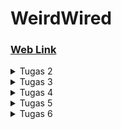 # WeirdWired

### [Web Link](http://evelyn-paramesti-tugas.pbp.cs.ui.ac.id)

<details>
<summary>Tugas 2</summary>
<br>

# Tugas 2
## Langkah-langkah pembuatan

### 1. Membuat sebuah proyek Django baru
- Membuat sebuah direktori dengan nama aplikasi yang akan dibuat, yaitu `weird-wired`.
- Membuka direktori weird-wired di command prompt, kemudian menjalankan perintah `python -m venv env` untuk membuat virtual environment untuk project ini.
- Membuat sebuah file txt dengan nama `requirements.txt` yang berisi dependencies sebagai berikut: 
    ```
    django
    gunicorn
    whitenoise
    psycopg2-binary
    requests
    urllib3
    ```
  File ini kemudian disimpan dalam direktori utama weird-wired.

- Mengaktifkan virtual environment dengan command `env\Scripts\activate.bat` pada command prompt kemudian memasang dependencies dengan command `pip install -r requirements.txt`
- Membuat sebuah project django baru bernama `weird_wired` dengan command `django-admin startproject weird_wired .`
- Membuka `settings.py` pada direktori project weird_wired, kemudian mengatur bagian `ALLOWED_HOSTS` menjadi `ALLOWED_HOSTS = ["*"]` supaya aplikasi ini dapat diakses oleh semua host.

  **- Menghubungkan project ke GitHub -**
- Membuat sebuah repositori baru di github dengan nama `weird-wired`
- Menginisiasi git pada repositori lokal weird-wired dengan command `git init`
- Menghubungkan repositori lokal dengan repositori github menggunakan command `git remote add origin https://github.com/pakbepe/test.git`
- Push direktori ke GitHub dengan command `git push -u origin main`

### 2. Membuat aplikasi dengan nama main pada proyek tersebut.
- Membuka direktori utama, yaitu direktori weird-wired, pada command prompt kemudian menjalankan command `python manage.py startapp main` untuk membuat aplikasi baru bernama `main`.
- Mendaftarkan aplikasi `main` ke dalam project dengan cara membuka `settings.py` pada direktori project `weird_wired` kemudian menambahkan `main` ke dalam `INSTALLED_APPS` sebagai berikut:
    ```python
    INSTALLED_APPS = [
        ...,
        'main',
        ...
    ]
    ```

### 3. Melakukan routing pada proyek agar dapat menjalankan aplikasi `main`.
- Membuka file `urls.py` pada direktori project `weird-wired`
- Mengimport fungsi `include`, kemudian menambahkan path dalam `urlpatterns` yang mengarah kepada urls aplikasi `main` sebagai berikut:
    ```python
    from django.urls import path, include

    urlpatterns = [
        ...
        path('main/', include('main.urls')),
        ...
    ]
    ```

### 4. Membuat model pada aplikasi main dengan nama Item dan beberapa atribut
- Membuka file `models.py` yang ada pada direktori aplikasi `main`
- Mengimpor fungsi `models`, kemudian membuat class Item pada file tersebut dan menambahkan atribut `name`, `amount`, dan `description` sebagai berikut:
    ```python
    from django.db import models

    class Item(models.Model):
        name = models.CharField(max_length=255)
        amount = models.IntegerField()
        description = models.TextField()
    ```

### 5. Membuat sebuah fungsi pada views.py untuk dikembalikan ke dalam sebuah template HTML
- Membuat sebuah folder/direktori baru bernama `templates` di dalam direktori aplikasi `main`
- Di dalam direktori `templates`, buat sebuah file bernama `main.html`
- Mengisi `main.html` dengan code sebagai berikut:
    ```html
    <h1>WeirdWired</h1>

    <h4>Name: {{ name }}</h4>
    <h4>Class: {{ class }}</h4>

    ```
- Membuka file `views.py` yang ada dalam direktori `main`
- Mengimpor fungsi `render`, kemudian membuat fungsi bernama `show_main` dalam file tersebut sebagai berikut:
    ```python
    from django.shortcuts import render

    def show_main(request):
        context = {
            'name': 'Evelyn P.H. Silalahi',
            'class': 'PBP A'
        }

        return render(request, "main.html", context)
    ```
  Fungsi `show_main` ini akan terhubung dengan `main.html` yang ada pada direktori `template`, kemudian mengisi bagian {{ name }} dan {{ class }} dengan value yang sesuai pada `context`.

### 6. Membuat sebuah routing pada urls.py aplikasi main untuk memetakan fungsi yang telah dibuat pada views.py.
- Membuat sebuah file bernama `urls.py` di dalam direktori aplikasi `main`
- Mengimport fungsi `path` dari `django.urls` dan mengimport fungsi `show_main` dari `main.views`, kemudian menambahkan `urlpatterns` sebagai berikut:
    ```python
    from django.urls import path
    from main.views import show_main

    app_name = 'main'

    urlpatterns = [
        path('', show_main, name='show_main'),
    ]
    ```

### 7. Melakukan deployment ke Adaptable
- Login ke Adaptable.io menggunakan akun GitHub, kemudian tekan tombol `New App` dan pilih `Connect an Existing Repository`.
- Pilih repositori `weird-wired` sebagai repositori yang akan di-deploy, kemudian branch `main` sebagai deployment branch.
- Pilih `Python App Template` sebagai template deployment, kemudian pilih `PostgreSQL` sebagai tipe database. 
- Pilih versi python yang sesuai dengan versi yang digunakan pada project, kemudian pada bagian `Start Command` masukkan perintah `python manage.py migrate && gunicorn weird_wired.wsgi`
- Masukkan nama `weird-wired` sebagai nama aplikasi sekaligus nama domain situs web aplikasi.
- Klik checkbox `HTTP Listener on PORT`, kemudian klik `Deploy App` untuk memulai proses deployment aplikasi.

## Bagan _request client_ ke web aplikasi berbasis Django
![Request Client Map](https://github.com/evelynphs/weird-wired/blob/main/bagan.png) <br>
  Penjelasan:
  1. Pertama, Django akan menerima `HTTP request` berupa URL, kemudian memeriksa `urls.py` untuk mencari pattern yang sesuai dengan URL request tersebut. Setelah ditemukan, Django akan memanggil fungsi view yang sesuai dengan URL tersebut dan mengirim _request_.
  2. View pada `views.py` akan menghubungi `models.py`, kemudian mencari model yang relevan dengan _request_. Kemudian `models.py` akan mengoperasikan data sesuai dengan _request_, kemudian mengirimkan data tersebut kepada `views.py`.
  3. View akan me-_render_ data ke dalam _template_ yang sesuai pada file HTML.
  4. Tampilan HTML yang sudah di-_render_ kemudian diteruskan kepada browser sebagai `HTTP response` untuk ditampilkan kepada user.


## Mengapa kita menggunakan virtual environment?
Secara *default*, setiap project yang ada dalam suatu komputer akan menggunakan direktori yang sama untuk menyimpan package dan dependencies dari project tersebut. Direktori ini dapat dianggap sebagai *global/base environment*. Hal ini dapat menjadi suatu kendala ketika kita mengerjakan lebih dari satu project dalam suatu komputer, di mana setiap project memiliki dependencies yang berbeda dari satu sama lain, seperti libaries dan modules yang berbeda, atau bahkan versi python yang berbeda. Oleh karena itu, *virtual environment* dapat digunakan untuk membuat *development environment* yang berbeda untuk tiap project, sehingga project-project tersebut akan terpisah dari satu sama lain. 

Ketika diaktifkan, *virtual environment* akan "mengisolasi" sebuah project dari *global/base environment* sehingga *dependencies* untuk project tersebut akan tetap konsisten dan tidak "tercampur" atau "bertabrakan" dengan komponen-komponen lain yang ada pada *global/base environment*. Jadi, ketika kita mengerjakan suatu project dengan *virtual environment*, komputer hanya akan fokus pada komponen-komponen yang diperlukan untuk project tersebut sehingga kita akan lebih mudah untuk mengatur *packages* dan *dependencies*-nya tanpa memengaruhi *global environment*.

## Apakah kita tetap dapat membuat aplikasi web berbasis Django tanpa menggunakan virtual environment?
Bisa, tetapi hal tersebut akan sulit dilakukan apabila kita mengerjakan lebih dari satu project dalam satu komputer. Tanpa *virtual environment*, *dependecies* dan versi python dari project-project yang berbeda bisa saling "bertabrakan". 

Misalnya, dalam suatu komputer yang sama, terdapat project A dan project B. Project A dibuat lebih dahulu menggunakan **Django 4.0**. Beberapa lama kemudian, user menginstall **Django 4.2** untuk mengerjakan project B. Ketika user ingin kembali mengerjakan project A, kemungkinannya adalah banyak error yang akan terjadi karena konflik antara versi Django untuk project A **(4.0)** dengan versi Django yang saat itu terinstall di komputer **(4.2)**. Jika user memutuskan untuk kembali menginstall **Django 4.0** demi mengerjakan project A, maka untuk selanjutnya user akan mengalami kendala ketika ingin mengerjakan project B karena project B bergantung pada **Django 4.2**. Oleh karena itu, virtual environment sebaiknya digunakan untuk menghindari konflik antar versi seperti ini.

## MVC, MVT, MVVM
MVC, MVT, dan MVVM adalah contoh dari software architecture pattern yang paling populer di kalangan para developer. Arsitektur ini dibuat dengan tujuan untuk memisahkan beberapa komponen aplikasi supaya lebih mudah untuk di-maintain.

   ### 1. MVC: Model-View-Control
   Arsitektur ini membagi _code_ program ke dalam 3 bagian, yaitu:
   - Model: Komponen yang bertanggungjawab mengatur data aplikasi. Komponen ini digunakan untuk memanipulasi, memodifikasi, dan memproses data pada database.
   - View: Merupakan UI (User Interface) dari aplikasi yang mengatur tampilan yang dapat dilihat oleh user. View akan memvisualisasikan data yang tersimpan dalam model, kemudian mengatur interaksi antara user dengan data tersebut.
   - Control: Komponen yang mengintegrasikan view dan model. Control akan mengatur interaksi antara data dalam model dan proses yang terjadi dalam view.

   ### 2. MVT: Model-View-Template
   Arsitektur ini mirip dengan MVC, tapi tanpa bagian Control. Pada arsitektur ini, bagian Control sudah di-handle oleh framework.
   - Model: Berperan sebagai _interface_ data dan sebagai struktur logika dibalik suatu aplikasi web.
   - View: Berinteraksi dengan model, membawa data dari model, dan me-_render_ template berdasarkan data tersebut. 
   - Template: Komponen yang sepenuhnya berperan untuk mengatur UI (User Interface). Template merupakan kode HTML yang akan me-_render_ data.

   ### 3. MVVM: Model-View-ViewModel
   Arsitektur ini memisahkan _logic_ dari tampilan data (view dan UI) dari _logic_ inti suatu aplikasi. Ketiga bagian dari arsitektur ini yaitu:
   - Model: berperan mengatur abstraksi dari data dan bekerjasama dengan ViewModel untuk mengambil serta menyimpan data.
   - View: merupakan UI (User Interface) yang bertugas menampilkan data kepada user dan menginformasikan ViewModel mengenai apa yang dilakukan oleh user. 
   - ViewModel: berperan sebagai perantara antara model dan view, mengoperasikan data dalam model yang relevan dengan view.
</details>

<details>
<summary>Tugas 3</summary>
<br>

# Tugas 3

## Langkah-langkah pengerjaan:

### 1. Membuat input form untuk menambahkan objek model pada app sebelumnya.
- Membuat file baru `forms.py` pada direktori `main` sebagai tempat untuk membuat struktur form
- Membuat sebuah class untuk form dengan nama `ItemForm`, kemudian menyatakan jenis model yang akan digunakan untuk form ini, yaitu `Item`, lalu menentukan jenis field apa saja yang akan digunakan untuk menginput data pada model, yaitu `"name"`, `"amount"`, dan `"description`. 
    ```python
    from django.forms import ModelForm
    from main.models import Item

    class ItemForm(ModelForm):
        class Meta:
            model = Item
            fields = ["name", "amount", "description"]
    ```

- Mengimport beberapa fungsi pada `views.py` dalam direktori `main`, yaitu fungsi `HttpResponseRedirect`, `ProductForm`, `reverse`, dan `ItemForm`. 
    ```python
    from django.http import HttpResponseRedirect
    from django.http import HttpResponse
    from main.forms import ItemForm
    ```
  Kemudian membuat sebuah fungsi baru yaitu `create_item`, yaitu fungsi yang akan mengambil data dari form dan otomatis menambahkannya pada data models ketika di-submit. Fungsi ini juga akan melakukan _redirect_ ke main page setelah user selesai men-submit form.
    ```python
    def create_item(request):
    form = ItemForm(request.POST or None)

    if form.is_valid() and request.method == "POST":
        form.save()
        return HttpResponseRedirect(reverse('main:show_main'))

    context = {'form': form}
    return render(request, "create_item.html", context)
    ```

- Membuat page HTML untuk tampilan form dengan membuat file baru bernama `create_item.html` pada direktori `main/templates`, kemudian mengisi file tersebut dengan code berikut:
    ```html
    {% extends 'base.html' %} 

    {% block content %}
    <h1>Add New Item</h1>

    <form method="POST">
        {% csrf_token %}
        <table>
            {{ form.as_table }}
            <tr>
                <td></td>
                <td>
                    <input type="submit" value="Add Item"/>
                </td>
            </tr>
        </table>
    </form>

    {% endblock %}
    ```
    Code `{{ form.as_table }}` digunakan untuk menampilkan form yang sudah dibuat pada `forms.py`, kemudian `<input type="submit" value="Add Item"/>` merupakan tombol submit mengirim data dan request kepada fungsi `create_item` pada `views.py`.

- Menambahkan  button `Add New Item` yang apabila di-klik akan me-redirect ke `create_item.html`. Code berikut diletakkan sebelum `{% endblock content %}`.:
    ```html
    <a href="{% url 'main:create_item' %}">
        <button>
            Add New Item
        </button>
    </a>
    ```

- Pada `urls.py` dalam direktori `main`, import fungsi `create_item` dan tambahkan `path('create-item', create_item, name='create_item')` pada `urlpatterns` agar page `create_item.html` dapat diakses dan digunakan sesuai fungsi.


### 2. Menambahkan 5 fungsi views untuk melihat objek yang sudah ditambahkan dalam format HTML, XML, JSON, XML by ID, dan JSON by ID.

- Agar data/objek dapat terlihat dalam bentuk tabel dengan format HTML di main page, tambahkan kode berikut ini pada `main.html` :
    ```html
    <table>
        <tr>
            <th>Name</th>
            <th>Amount</th>
            <th>Description</th>
            <th>Date Added</th>
        </tr>
    
        {% for item in items %}
            <tr>
                <td>{{item.name}}</td>
                <td>{{item.amount}}</td>
                <td>{{item.description}}</td>
                <td>{{item.date_added}}</td>
            </tr>
        {% endfor %}
    </table>
    <br />
    ```

  Kemudian, pada fungsi `show_main` di `views.py`, tambahkan `items = Item.objects.all()` dan `'items': items` agar main page terhubung dengan data yang telah disubmit dari form dan dapat menampilkannya. Posisi penempatannya adalah sebagai berikut:
    ```python
    def show_main(request):
    items = Item.objects.all()

    context = {
        'name': 'Evelyn',
        'class': 'PBP A',
        'items': items ,
    }

    return render(request, "main.html", context)
    ```

- Untuk menampilkan data dalam bentuk XML dan JSON, import fungsi `HttpResponse` dan `serializers` pada `views.py`
    ```python
    from django.http import HttpResponse
    from django.core import serializers
    ```
  Kemudian, tambahkan fungsi `show_xml` dan `show_json` sebagai berikut:
    ```python
    def show_xml(request):
        data = Item.objects.all()
        return HttpResponse(serializers.serialize("xml", data), content_type="application/xml")

    def show_json(request):
        data = Item.objects.all()
        return HttpResponse(serializers.serialize("json", data), content_type="application/json")
    ```
    Variabel `data = Item.objects.all()` digunakan untuk menyimpan seluruh data dari `Item`. `serializers` digunakan untuk men-_translate_ data pada model menjadi format data lain, dalam hal ini format xml dan json.

- Untuk menampilkan data dalam bentuk XML by ID dan JSON by ID, tambahkan fungsi `show_xml_by_id` dan `show_json_by_id` pada `views.py` sebagai berikut:
    ```python
    def show_xml_by_id(request, id):
    data = Item.objects.filter(pk=id)
    return HttpResponse(serializers.serialize("xml", data), content_type="application/xml")

    def show_json_by_id(request, id):
        data = Item.objects.filter(pk=id)
        return HttpResponse(serializers.serialize("json", data), content_type="application/json")
    ```
    Variabel `data = Item.objects.filter(pk=id)` digunakan untuk menyimpan data dari `Item` berdasarkan ID tertentu.

### 3. Membuat routing URL untuk masing-masing views yang telah ditambahkan pada poin 2.
- Buka `urls.py` pada direktori `main`, kemudian import fungsi `show_xml`, `show_json`, `show_xml_by_id`, dan `show_json_by_id` sebagai berikut:
    ```python
    from main.views import show_main, create_item, show_xml, show_json, show_xml_by_id, show_json_by_id
    ```

- Tambahkan path untuk masing-masing fungsi tersebut ke dalam `urlpatterns` sebagai berikut:
    ```python
    ...
    path('xml/', show_xml, name='show_xml'),
    path('json/', show_json, name='show_json'),
    path('xml/<int:id>/', show_xml_by_id, name='show_xml_by_id'),
    path('json/<int:id>/', show_json_by_id, name='show_json_by_id'),
    ...
    ```
    
## Apa perbedaan antara form POST dan form GET dalam Django?
POSt adalah request yang digunakan untuk mengirim data ke server untuk membuat atau meng-_update_ suatu resource. Request ini akan mengirim data berupa input dari user kepada server untuk diolah. Data tersebut diletakkan di dalam _body_ dari request sehingga tidak terlihat oleh user.

GET adalah request yang digunakan untuk membaca atau mengambil data dari suatu resource tertentu dalam server. Berbeda dengan POST, request GET ini mencantumkan data pada URL untuk spesifikasi dari resource yang ingin diambil. Data tersebut sangat mudah terlihat dan karena itu, request GET tidak cocok untuk mengirim data yang bersifat rahasia seperti password atau informasi pribadi.

## Apa perbedaan utama antara XML, JSON, dan HTML dalam konteks pengiriman data?
HTML **tidak** digunakan untuk menyimpan dan mentransmisi data, melainkan digunakan untuk mengatur struktur tampilan sebuah halaman, termasuk mengatur tampilan data-data yang muncul di halaman tersebut. XML dan JSON berbeda dari HTML. XML dan JSON digunakan untuk menyimpan dan mentransmisi data dalam struktur tertentu. Berikut perbedaan antara XML dan JSON:

| XML | JSON |
| :---: | :---: |
|XML menyimpan data dalam struktur _tree_ dengan _namespace_ untuk merepresentasikan masing-masing kategori data.|Menggunakan struktur data seperti _map_ yang menggunakan pasangan _key-value_. |
|Data direpresentasikan dalam bentuk elemen dalam DOM node. |Data direpresentasikan dalam bentuk _object_.|
|Dokumen XML lebih kompleks dan ukuran file nya lebih besar sehingga transmisi datanya cenderung lebih lambat. |Dokumen JSON lebih sederhana sehingga ukuran file nya lebih kecil dan transmisi datanya cenderung lebih cepat.|
|Mendukung semua tipe data yang didukung oleh JSON, dan beberapa tipe data lainnya yang cenderung lebih kompleks seperti _date_, _time_, dan _binary data_. |Hanya mendukung tipe data _string, number, boolean, Null, Array, Object_. |
|Menggunakan XML DOM untuk membaca data dalam bentuk dokumen XML. |Menggunakan JSON.parse() untuk mem-_parse_ data dalam bentuk JSON string.|

## Mengapa JSON sering digunakan dalam pertukaran data antara aplikasi web modern?
- Format data JSON mudah dibaca oleh manusia dan mudah di-_parse_ oleh sistem.
- JSON dapat dikonversi ke dalam bentuk tipe data _JavaScript objects_ sehingga dapat mempermudah pengembangan aplikasi yang menggunakan JavaScript sebagai _scripting language_ utama.
- JSON didukung oleh sebagian besar browser, server web, dan API web modern sehingga dengan menggunakan JSON, pertukaran data antar sistem atau _environment_ yang berbeda akan lebih mudah untuk dilakukan.
- Struktur data JSON cenderung sederhana dan "ringan", sehingga transmisi data dapat dilakukan dengan cepat. Hal ini dapat mempermudah transfer data dalam jumlah besar, meningkatkan kecepatan respon suatu aplikasi web, dan mengurangi _bandwith_. 

## Screenshot dari hasil akses URL pada Postman
### 1. HTML
![HTML response](https://github.com/evelynphs/weird-wired/blob/main/images/html_data.png)

### 2. XML
![XML response](https://github.com/evelynphs/weird-wired/blob/main/images/xml_data.png)

### 3. JSON
![JSON response](https://github.com/evelynphs/weird-wired/blob/main/images/json_data.png)

### 4. XML by ID
![XML response](https://github.com/evelynphs/weird-wired/blob/main/images/xml_id_data.png)

### 5. JSON by ID
![JSON response](https://github.com/evelynphs/weird-wired/blob/main/images/json_id_data.png)

</details>

<details>
<summary>Tugas 4</summary>
<br>

# Tugas 4

## Langkah-langkah pengerjaan:

### 1. Mengimplementasikan fungsi registrasi

- Mengimport `redirect`, `UserCreationForms`, dan `messages` pada `views.py` yang ada pada direktori main.

- Membuat sebuah fungsi baru bernama `register` sebagai berikut:
    ```python
    def register(request):
    form = UserCreationForm()

    if request.method == "POST":
        form = UserCreationForm(request.POST)
        if form.is_valid():
            form.save()
            messages.success(request, 'Your account has been successfully created!')
            return redirect('main:login')
    context = {'form':form}
    return render(request, 'register.html', context)
    ```
    Fungsi ini menggunakan modul bawaan dari Django, yaitu `UserCreationForm`, untuk mempermudah pembuatan fungsi registrasi. Fungsi ini akan melakukan validasi form regitrasi yang telah diisi dengan menggunakan `form.is_valid`, kemudian menggunakan `form.save` untuk menyimpan data yang telah diisi pada form tersebut.

- Membuat sebuah file baru bernama `register.html` pada direktori `main/templates` untuk membuat sebuah tampilan halaman registrasi pada web. Isi dari file tersebut adalah sebagai berikut:
    ```html
    {% extends 'base.html' %}

    {% block meta %}
        <title>Register</title>
    {% endblock meta %}

    {% block content %}  

    <div class = "login">
        
        <h1>Register</h1>  

            <form method="POST" >  
                {% csrf_token %}  
                <table>  
                    {{ form.as_table }}  
                    <tr>  
                        <td></td>
                        <td><input type="submit" name="submit" value="Daftar"/></td>  
                    </tr>  
                </table>  
            </form>

        {% if messages %}  
            <ul>   
                {% for message in messages %}  
                    <li>{{ message }}</li>  
                    {% endfor %}  
            </ul>   
        {% endif %}

    </div>  

    {% endblock content %}
    ```
    Halaman ini akan menerima data berupa informasi registrasi user melalui form, kemudian mengirimkan data tersebut ke server menggunakan request `POST` untuk diproses. 

- Pada `urls.py` dalam direktori `main`, import fungsi `register` yang baru dibuat dengan menggunakan `from main.views import register`. Kemudian, pada `urlpatterns`, tambahkan path menuju halaman register.
    ```python
    ...
    path('register/', register, name='register'),
    ...
    ```
### 2. Mengimplementasi fungsi login

- Mengimport `authenticate` dan `login` pada `views.py` yang ada pada direktori main menggunakan kode `from django.contrib.auth import authenticate, login.`

- Membuat sebuah fungsi baru bernama `login_user` sebagai berikut:
    ```python
    def login_user(request):
    if request.method == 'POST':
        username = request.POST.get('username')
        password = request.POST.get('password')
        user = authenticate(request, username=username, password=password)
        if user is not None:
            login(request, user)
            return redirect('main:show_main')
        else:
            messages.info(request, 'Sorry, incorrect username or password. Please try again.')
    context = {}
    return render(request, 'login.html', context)
    ```
    Fungsi ini akan mengambil data login user berupa username dan password, kemudian mengautentikasinya menggunakan modul `authenticate` bawaan dari Django. Apabila username dan password user tersebut terdaftar, maka fungsi ini akan lanjut menggunakan modul `login` bawaan dari Django untuk memproses login user.

- Membuat sebuah file baru bernama `login.html` pada direktori `main/templates` untuk membuat sebuah tampilan halaman login pada web. Isi dari file tersebut adalah sebagai berikut:
    ```html
    {% extends 'base.html' %}

    {% block meta %}
        <title>Login</title>
    {% endblock meta %}

    {% block content %}

    <div class = "login">

        <h1>Login</h1>

        <form method="POST" action="">
            {% csrf_token %}
            <table>
                <tr>
                    <td>Username: </td>
                    <td><input type="text" name="username" placeholder="Username" class="form-control"></td>
                </tr>
                        
                <tr>
                    <td>Password: </td>
                    <td><input type="password" name="password" placeholder="Password" class="form-control"></td>
                </tr>

                <tr>
                    <td></td>
                    <td><input class="btn login_btn" type="submit" value="Login"></td>
                </tr>
            </table>
        </form>

        {% if messages %}
            <ul>
                {% for message in messages %}
                    <li>{{ message }}</li>
                {% endfor %}
            </ul>
        {% endif %}     
            
        Don't have an account yet? <a href="{% url 'main:register' %}">Register Now</a>

    </div>

    {% endblock content %}
    ```
    Halaman ini akan menerima data berupa username dan password melalui form, kemudian mengirimkan data tersebut ke server menggunakan request `POST` untuk diproses.

- Pada `urls.py` dalam direktori `main`, import fungsi `login_user` yang baru dibuat dengan menggunakan `from main.views import login_user`. Kemudian, pada `urlpatterns`, tambahkan path menuju halaman register.
    ```python
    ...
    path('login/', login_user, name='login'),
    ...
    ```

### 3. Mengimplementasi fungsi logout

- Mengimport `logout` pada `views.py` yang ada pada direktori main menggunakan `from django.contrib.auth import logout`

- Membuat sebuah fungsi baru bernama `logout_user` sebagai berikut:
    ```python
    def logout_user(request):
        logout(request)
        return redirect('main:login')
    ```
    Fungsi ini akan menghapus session dari pengguna yang sedang login menggunakan modul `logout` bawaan dari Django, kemudian langsung membawa user ke halaman login.

- Pada `urls.py` dalam direktori `main`, import fungsi `logout_user` yang baru dibuat dengan menggunakan `from main.views import logout_user`. Kemudian, pada `urlpatterns`, tambahkan path menuju halaman register.
    ```python
    ...
    path('logout/', logout_user, name='logout'),
    ...
    ```

- Pada file `main.html` yang ada dalam direktori `main`, tambahkan kode berikut ini di bagian bawah sebelum `{% endblock content %}`:
    ```html
    ...
    <a href="{% url 'main:logout' %}">
        <button>
            Logout
        </button>
    </a>
    ...
    ```
    Button ini akan memanggil url logout yang kemudian akan memanggil fungsi `logout_user`.

### 4. Membuat restriksi untuk halaman main

- Pada `views.py` yang ada dalam direktori `main`, import `login_required` menggunakan `from django.contrib.auth.decorators import login_required`, kemudian tambahkan kode berikut di atas fungsi `show_main`:
    ```python
    ...
    @login_required(login_url='/login')
    ...
    ```
    Kode ini berfungsi agar halaman main hanya dapat dibuka ketika user sudah melakukan login.

### 5. Menerapkan cookies pada halaman main

- Mengimport `HttpResponseRedirect`, `reverse`, dan `datetime` pada `views.py` yang ada pada direktori `main`. 
    ```python
    import datetime
    from django.http import HttpResponseRedirect
    from django.urls import reverse
    ```
- Pada fungsi `login_user`, ganti blok kode pada `if user is not None` menjadi kode sebagai berikut:
    ```python
    if user is not None:
        login(request, user)
        response = HttpResponseRedirect(reverse("main:show_main")) 
        response.set_cookie('last_login', str(datetime.datetime.now()))
        return response
    ```
    Fungsi ini akan melakukan login, kemudian membuat sebuah cookie last_login yang menyimpan data user yang paling terakhir login saat itu dan menambahkannya ke dalam response.

- Pada fungsi `show_main`, tambahkan `'last_login': request.COOKIES['last_login']` pada `context` sebagai berikut:
    ```python
    context = {
    'name': 'Pak Bepe',
    'class': 'PBP A',
    'products': products,
    'last_login': request.COOKIES['last_login'], #kode yang ditambahkan
    }
    ```
    Penambahan ini bertujuan untuk menambahkan informasi cookie last_login yang nantinya akan ditampilkan di `main.html`.

- Pada fungsi `logout_user`, ubah blok kodenya menjadi:
    ```python
    def logout_user(request):
        logout(request)
        response = HttpResponseRedirect(reverse('main:login'))
        response.delete_cookie('last_login')
        return response
    ```
    Penambahan ini bertujuan untuk menghapus cookie last_login saat user melakukan logout dan mengarahkan user kembali ke halaman login.

- Pada `main.html` dalam direktori `main/templates`, tambahkan kode berikut untuk menampilkan data _last login_ dari user yang sedang login:
    ```html
    ...
    <h5>Sesi terakhir login: {{ last_login }}</h5>
    ...
    ```

### 6. Menghubungkan model Item dengan User

- Pada `models.py` yang ada dalam direktori `main`, import `User` dengan menggunakan kode `from django.contrib.auth.models import User`

- Pada model `Item`, tambahkan kode untuk meng-assign `ForeignKey` sebagai berikut:
    ```python
    class Item(models.Model):
        user = models.ForeignKey(User, on_delete=models.CASCADE)
        ...
    ```
    Penggunaan ForeignKey ini ditujukan untuk mengasosiasikan sebuah object Item dengan satu orang User, semacam menunjukkan "kepemilikan" dari item tersebut.

- Pada `views.py` yang ada dalam direktori `main`, ubah blok kode pada fungsi `create_item` menjadi sebagai berikut:
    ```python
    def create_item(request):
        form = ItemForm(request.POST or None)

        if form.is_valid() and request.method == "POST":
            item = form.save(commit=False)
            item.user = request.user
            item.save()
            return HttpResponseRedirect(reverse('main:show_main'))

        context = {'form': form}
        return render(request, "create_item.html", context)
    ```
    Fungsi ini akan mengambil data item dari form yang dikirim melalui request `POST`, kemudian memproses dan menandakan "kepemilikan" dari item tersebut. Kode `item.user = request.user` menandakan bahwa user yang terasosiasikan dengan item tersebut adalah user yang sedang login (user yang mengirim request).

- Mengubah fungsi `show_main` menjadi sebagai berikut:
    ```python
    def show_main(request):
        #items = Item.objects.all()  <-- dihapus
        items = Item.objects.filter(user=request.user) #diganti dengan ini
        
        total_item = 0

        for item in items:
            total_item += item.amount

        context = {
            #'name': 'Evelyn',  <-- dihapus
            'name': request.user.username, #diganti dengan ini
            'class': 'PBP A',
            'items': items ,
            'total_item': total_item ,
        }

        return render(request, "main.html", context)
    ```
    Kode `items = Item.objects.filter(user=request.user)` berfungsi agar halaman main hanya akan menampilkan item-item yang terasosiasikan dengan user yang sedang login. Kode `'name': request.user.username` berfungsi agar nama yang ditampilkan merupakan username yang sedang login. 

- Lakukan `python manage.py makemigrations` dan `python manage.py migrate` untuk menyimpan perubahan model yang telah dilakukan.

## Apa itu Django UserCreationForm, dan jelaskan apa kelebihan dan kekurangannya?
UserCreationForm adalah sebuah modul bawaan dari Django yang dapat digunakan untuk meng-_handle_ pendaftaran user baru dalam suatu aplikasi web. Modul ini menyediakan tiga field data akan di-_assign_ ke seorang user, yaitu field username, password1, dan password2 (field password2 ini digunakan untuk konfirmasi terhadap isi dari password1). Kelebihan dari UserCreationForm ini adalah praktis untuk digunakan sebagai sistem registrasi sehingga developer tidak perlu membuat sistem regitrasi user dari _scratch_. UserCreationForm juga sudah disertai dengan validasi username dan password sehingga developer tidak harus mengatur validasi ini secara manual. Kekurangannya adalah field yang disediakan pada modul ini sangat terbatas. Jika kita ingin menambahkan field, kita harus meng-_extend_ UserCreationForm tersebut dengan sebuah class berisi form yang sesuai dengan field yang ingin ditambahkan. 

## Apa perbedaan antara autentikasi dan otorisasi dalam konteks Django, dan mengapa keduanya penting?
Autentikasi adalah suatu proses validasi untuk memferivikasi identitas dari user yang sedang berinteraksi dengan sistem. Proses ini memastikan siapa yang sedang berinteraksi dengan sistem berdasarkan data-data yang dapat divalidasi seperti username, password, PIN, dll.

Berbeda dengan autentikasi, otorisasi dijalankan setelah proses autentikasi. Otorisasi adalah proses di mana sistem akan memberikan batasan akses yang sesuai kepada user yang sudah lolos proses autentikasi. Sistem akan menentukan apakah user tersebut dapat mengakses suatu sumber tertentu.

Baik autentikasi maupun otorisasi merupakan hal yang penting untuk menjaga keamanan data dalam suatu sistem, terutama data yang bersifat pribadi atau rahasia. Tanpa keduanya, suatu sistem akan rentan untuk mengalami kebocoran data akibat akses data tanpa izin dari pihak yang semestinya tidak memiliki hak akses. Kebocoran data dapat mengakibatkan adanya orang lain yang menggunakan data korban tanpa izin untuk hal-hal yang berbahaya tanpa sepengetahuan korban. Misalnya, pembobolan rekening, terorisme, dan penyamaran kejahatan atas nama korban seperti pembelian barang ilegal atas nama korban.

## Apa itu cookies dalam konteks aplikasi web, dan bagaimana Django menggunakan cookies untuk mengelola data sesi pengguna?
Cookies merupakan sejumlah kecil data yang digunakan oleh browser untuk mengidentifikasi seorang user. Cookies akan membantu browser untuk "mengingat" seorang user dengan cara menyimpan beberapa data terkait apa yang dilakukan oleh user tersebut, seperti misalnya kapan terkahir kali user tersebut melakukan login, riwayat pencarian user, preferensi user terkait konten yang sering dicarinya, alamat email user, dan lain-lain. Setiap cookie disimpan dalam bentuk pasangan _key-value_.

Pada django, kita bisa melakukan _set_ pada cookies dengan menggunakan method `set_cookie()` dan kita bisa mendapatkan value dari sebuah cookie dengan menggunakan method `request.COOKIES['key']`. Cara kerja cookies pada django adalah sebagai berikut:
- Ketika HTTP request dikirimkan kepada server oleh browser, server akan memberikan response beserta dengan cookie.
- Cookie tersebut diterima oleh browser dan disimpan.
- Sekarang, setiap kali HTTP request dikirimkan kepada server, browser akan mengirimkan kembali cookie tersebut kepada server hingga cookie tersebut "kadaluarsa".
- Saat cookie sudah "kadaluarsa", cookie tersebut akan dihapus dari browser.  

## Apakah penggunaan cookies aman secara default dalam pengembangan web, atau apakah ada risiko potensial yang harus diwaspadai?
Dalam pengembangan web, cookies tidak selalu aman. Ada beberapa risiko serangan terdahap cookies yang harus diwaspadai. Terkadang, cookies menyimpan beberapa informasi pribadi yang cukup sensitif. Apabila cookies tidak di-_handle_ dengan baik, maka cookies akan rawan terhadap akses tanpa izin yang dilakukan oleh pihak tak bertanggungjawab untuk mencuri data di dalamnya. Salah satu contoh serangan yang harus diwaspadai adalah _cookie poisoning_. _Cookie poisoning_ adalah suatu tindakan memanipulasi cookie agar pelaku bisa mendapatkan akses tanpa otorasasi ke akun seorang user, kemudian mencuri identitas atau data-data milik user tersebut.

</details>

<details>
<summary>Tugas 5</summary>
<br>

# Tugas 5

## Jelaskan manfaat dari setiap element selector dan kapan waktu yang tepat untuk menggunakannya.

### 1. Element Selector
   Selector ini akan memilih semua elemen yang memiliki _tag_ yang sama dan mengubah propertinya berdasarkan _style_ yang diterapkan. Cocok digunakan ketika kita ingin mengubah properti dari semua element dengan _tag_ yang sama secara sekaligus tanpa membeda-bedakan tiap elemen tersebut.

### 2. Class Selector
   Selector ini akan memilih semua elemen dalam suatu class yang sama dan mengubah propertinya berdasarkan _style_ yang diterapkan. Cocok digunakan ketika kita hanya ingin mengubah properti dari sekelompok elemen tertentu yang dikelompokkan dalam sebuah class. _Style_ yang diterapkan pada class ini tidak akan mempengaruhi elemen lain yang berada di luar class.

### 3. ID Selctor
   Selector ini akan memilih elemen dengan ID tertentu dan mengubah propertinya berdasarkan _style_ yang diterapkan. Cocok digunakan ketika kita hanya ingin mengubah properti dari satu buah elemen yang kita pilih secara spesifik. Satu elemen dapat memiliki satu buah ID yang unik, satu ID yang sama tidak dapat diberikan pada lebih dari satu elemen. Kita dapat memberikan suatu ID khusus pada elemen-elemen yang ingin dipilih dan CSS akan mengenali elemen-elemen tersebut berdasarkan ID yang kita berikan.

## Jelaskan HTML5 Tag yang kamu ketahui.

   1. ```<nav>``` : digunakan untuk mendefinisikan link navigasi yang mengarah pada halaman-halaman lain dalam suatu web.
   2. ```<audio>``` : digunakan untuk meng-_embed_ suatu konten berupa audio seperti MP3, WAV, atau OGG dengan source tertentu.
   3. ```<video>``` : digunakan untuk meng-_embed_ suatu konten berupa video seperti MP4, WebM, atau OGG dengan source tertentu.
   4. ```<header>``` : menandakan header dari suatu halaman web berupa suatu _container_ yang biasanya berisi informasi terkait "pengenalan" dari konten-konten yang terkait.
   5. ```<footer>``` : menandakan header dari suatu halaman web berupa suatu _container_ yang biasanya berisi informasi tambahan terkait web tersebut.

## Jelaskan perbedaan antara margin dan padding.
   Margin dan padding sama-sama merupakan cara mengatur ruang atau jarak terhadap suatu elemen. Perbedaannya adalah margin akan mengatur ruang di **sisi luar** elemen, sedangkan padding akan mengatur ruang di **sisi dalam** elemen. Margin biasanya digunakan ketika kita ingin mengatur jarak antara suatu elemen dengan elemen lain. Padding digunakan ketika kita ingin mengatur jarak atau ruang antara konten di dalam suatu elemen dengan "pinggiran" dari elemen tersebut.

## Jelaskan perbedaan antara framework CSS Tailwind dan Bootstrap. Kapan sebaiknya kita menggunakan Bootstrap daripada Tailwind, dan sebaliknya?
   Bootstrap merupakan framework yang menyediakan template, class CSS, dan komponen yang telah dirancang sebelumnya dan "siap pakai" untuk membuat design tampilan UI. Berbeda dengan bootstrap, Tailwind merupakan framework yang menyediakan kelas-kelas utilisasi untuk design tampilan UI, di mana penggunaannya masih memerlukan kustomisasi dari developer yang menggunakannya. Bootstrap cocok digunakan ketika kita ingin mengutamakan stabilitas komponen dan kemudahan penggunakan, karena komponen-komponen yang kita gunakan dari bootstrap akan disesuaikan dengan design yang sudah dirancang "dari sananya", di mana design ini konsisten untuk seluruh komponen. Tailwind cocok digunakan jika kita ingin mengutamakan kustomisasi design dengan kombinasi class utilitas yang spesifik, di mana class-class utilitas ini telah disediakan oleh Tailwind. 

## Langkah pengerjaan
   Menambahkan tag ```<style>``` di bawah ```{% block content %}``` pada setiap file html di dalam direktori ```main/templates```, kemudian membuat design tampilan halaman web di dalam tag ```<style>``` tersebut menggunakan css sesuai keinginan.

</details>

<details>
<summary>Tugas 6</summary>
<br>

# Tugas 6

## Perbedaan antara asynchronous programming dengan synchronous programming.
   Pada synchronus programming, program akan dijalankan secara berurutan, yang berarti apabila suatu fungsi/proses akan dijalankan, maka program harus menunggu fungsi/proses sebelumnya selesai dijalankan. Sedangkan para asynchronus programming, program dapat menjalankan lebih dari satu fungsi/proses secara bersamaan, yang berarti suatu fungsi/proses dapat dijalankan tanpa harus menunggu fungsi/proses sebelumnya selesai.  

## Paradigma event-driven programming
   Merupakan suatu paradigma di mana suatu proses akan dijalankan oleh program sebagai respons dari suatu kejadian atau event tertentu yang sedang terjadi. Event yang dimaksud antara lain ketika suatu button di-klik, ketika suatu button di-hover, ketika key tertentu pada keyboard ditekan, ketika suatu fungsi dipanggil oleh fungsi lain, dll.

   Salah satu contoh penerapannya pada tugas ini adalah function yang memunculkan modal "Add New Item" ketika button "Add Item" di-klik. Button "Add Item" dihubungkan dengan function openModal() dengan menggunakan `document.getElementById("open-modal-button").onclick = openModal`.

## Penerapan asynchronous programming pada AJAX
   AJAX menerapkan asynchronus programming ketika mengirim data ke server maupun ketika meminta/request data dari server. Dengan AJAX, halaman web dapat memperbaharui data secara asynchronus dan request yang diterima oleh server akan diproses pada _background_. Tahapan cara kerja AJAX adalah sebagai berikut:

   1. Browser akan membuat sebuah JavaScript call yang kemudian mengaktifkan XMLHttpRequest.
   2. Pada background, browser akan mengirimkan HTTP request ke server.
   3. Server akan menerima request, mengambil data, dan mengirimkan kembali data tersebut ke browser.
   4. Browser akan menerima data dari server, kemudian memproses data tersebut menggunakan JavaScript, dan data tersebut langsugn ditampilkan pada halaman web tanpa harus _reload_ terlebih dahulu.

## Perbandingan Fetch API dan library jQuery
   Fetch API cenderung lebih ringan dan fleksibel, Fetch API hanya fokus pada pembuatan HTTP request dan penanganan respons, serta lebih fleksibel dalam meng-_handle_ berbagai jenis data. Fetch API sendiri juga merupakan bagian dari JavaScript yang tidak memerlukan library atau dependencies tambahan. Berbeda dengan Fetch API, library jQuery merupakan library JavaScript yang menyediakan berbagai fitur dan utility untuk meng-_handle_ data. jQuery menyediakan banyak fitur untuk hal-hal yang dilakukan dalam web development di luar pembuatan HTTP request. Kode yang digunakan dalam jQuery cenderung lebih sederhana dan mudah dibaca. Baik Fetch API maupun jQuery memiliki kelebihannya masing-masing dan digunakan sesuai kebutuhan yang berbeda. Jika kita ingin membuat aplikasi web yang cenderung mementingkan "keringanan" dalam membuat HTTP request, kita bisa menggunakan Fetch API. Sedangkan jika kita ingin membuat sebuah browser dengan banyak fitur dan ingin menggunakan library yang menyediakan beragam fitur untuk _handle_ data di luar pembuatan HTTP request, kita bisa menggunakan library jQuery.

## Langkah-langkah pengerjaan

### 1. Ubah kode cards data item agar dapat mendukung AJAX GET.
- Pada `views.py` dalam direktori `main`, buat sebuah fungsi dengan nama `get_item_json` sebagai berikut:
    ```python
    def get_item_json(request):
        item = Item.objects.filter(user=request.user)
        return HttpResponse(serializers.serialize('json', item))
    ```
   Kemudian, pada `urls.py`, import `get_item_json` dan tambahkan routing untuk fungsi tersebut pada `urlpatterns` sebagai berikut: `path('get-item/', get_item_json, name='get_item_json'),`

- Pada `main.html` dalam direktori `main/templates`, tambahkan `<div class="card-container" id="card-container"></div>` sebagai struktur tempat menyusun cards. Kemudian, buat block `<script>` dan buat function `getItems()` dalam block tersebut sebagai berikut:
    ```javascript
    <script>
    async function getItems() {
        return fetch("{% url 'main:get_item_json' %}").then((res) => res.json())
    }
    </script>
    ```

- Menambahkan fungsi `refreshItems()` pada block `<script>` untuk menampilkan card setiap item sebagai berikut:
    ```javascript
    ...
    async function refreshItems() {
        document.getElementById("card-container").innerHTML = ""
        const items = await getItems()
        let htmlString = ``
        items.forEach((item) => {
            htmlString += `\n<div class="cards">
                <div class="front">
                    <div class="front-content">
                        <div class="title"><h2>${item.fields.name}</h2></div>
                        <div class="amount"><h3>Amount: ${item.fields.amount}</h3></div>
                        <div class="date_added"><p>Added:<br>${item.fields.date_added}</p></div>
                    </div>
                </div>
                <div class="back">
                    <div class="desc"><p>${item.fields.description}</p></div>
                </div>
                </div>`
        })
        
        document.getElementById("card-container").innerHTML = htmlString
    }

    refreshItems()
    ...
    ```

### 2. Membuat modal dengan form untuk menambahkan item
- Pada `views.py` dalam direktori `main`, import `from django.views.decorators.csrf import csrf_exempt`.
- Buat sebuah fungsi baru bernama `add_item_ajax` yang dapat menerima request, sebagai berikut:
    ```python
    def add_item_ajax(request):
        if request.method == 'POST':
            name = request.POST.get("name")
            amount = request.POST.get("amount")
            description = request.POST.get("description")
            date_added = request.POST.get("date_added")
            user = request.user

            new_item = Item(name=name, amount=amount, description=description, date_added = date_added, user=user)
            new_item.save()

            return HttpResponse(b"CREATED", status=201)

        return HttpResponseNotFound()
    ```
- Tambahkan dekorator `@csrf_exempt` di atas fungsi `add_item_ajax`. Kemudian, pada `urls.py`, import `add_item_ajax` dan tambahkan routing untuk fungsi tersebut pada `urlpatterns` sebagai berikut: `path('create-ajax/', add_item_ajax, name='add_item_ajax')`.

- Pada `main.html`, buat sebuah modal untuk menambahkan item sebagai berikut:
    ```html
    <div class="modal-cont" id="modal-cont">
    <div class="modal" id="modal">
        <div class="modal-content">
            <div class="modal-header">
                <h1>Add New Item</h1>
            </div>
            <div class="modal-body">
                <form id="form" onsubmit="return false;">
                    {% csrf_token %}
                    <div class="mb-3">
                        <label for="name" class="col-form-label">Name:</label>
                        <input type="text" class="form-control" id="name" name="name"></input>
                    </div>
                    <div class="mb-3">
                        <label for="price" class="col-form-label">Amount:</label>
                        <input type="number" class="form-control" id="amount" name="amount"></input>
                    </div>
                    <div class="mb-3">
                        <label for="description" class="col-form-label">Description:</label>
                        <textarea class="form-control" id="description" name="description"></textarea>
                    </div>
                </form>
            </div>
            <div class="modal-footer">
                <button type="button" class="btn btn-secondary" data-bs-dismiss="modal" id="close-modal">Close</button>
                <button type="button" class="btn btn-primary" id="button_add" data-bs-dismiss="modal">Add Item</button>
            </div>
        </div>
    </div>
    </div>
    ```
- Tambahkan button untuk menampilan modal sebagai berikut:
    ```html
    <div class="add-btn-cont">
        <button class="add-item-button" id="open-modal-button">Add Item</button>
    </div>
    ```
- Pada block `<script>` yang ada dalam `main.html`, tambahkan fungsi dengan nama `addItem` sebagai berikut:
    ```javascript
    function addItem() {
        fetch("{% url 'main:add_item_ajax' %}", {
            method: "POST",
            body: new FormData(document.querySelector('#form'))
        }).then(refreshItems)

        document.getElementById("form").reset()
        modal.classList.remove("open-modal")
        return false
    }
    ```
    Kemudian, tambahkan fungsi `openModal()` dan `closeModal()` untuk menampilkan dan menutup modal sebagai berikut:
    ```javascript
    let modal = document.getElementById("modal-cont");
    
    function openModal(){
        modal.classList.add("open-modal");
    }

    function closeModal(){
        document.getElementById("form").reset()
        modal.classList.remove("open-modal");
    }
    ```
- Sambungkan button "Add Item" dan button-button pada modal dengan fungsi yang sesuai sebagai berikut:
    ```javascript
    document.getElementById("open-modal-button").onclick = openModal
    document.getElementById("close-modal").onclick = closeModal
    document.getElementById("button_add").onclick = addItem
    ```

### 3. Melakukan perintah collectstatic
- Pada `settings.py` dalam direktori project `weird_wired`, tambahkan `import os` dan `STATIC_ROOT = os.path.join(BASE_DIR, 'static')`
- Jalankan perintah `python manage.py collectstatic` pada terminal (pastikan path terminal berada pada path direktori utama project).

</details>